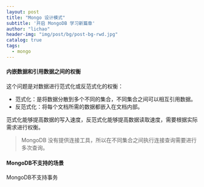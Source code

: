 ```yaml
---
layout: post
title: "Mongo 设计模式"
subtitle: '开启 MongoDB 学习新篇章'
author: "lichao"
header-img: "img/post/bg/post-bg-rwd.jpg"
catalog: true
tags:
  - mongo 
---
```



#### 内嵌数据和引用数据之间的权衡
这个问题是对数据进行范式化或反范式化的权衡：
* 范式化：是将数据分散到多个不同的集合，不同集合之间可以相互引用数据。
* 反范式化：将每个文档所需的数据都嵌入在文档内部。

范式化能够提高数据的写入速度，反范式化能够提高数据读取速度，需要根据实际需求进行权衡。

> MongoDB 没有提供连接工具，所以在不同集合之间执行连接查询需要进行多次查询。



#### MongoDB不支持的场景

MongoDB不支持事务